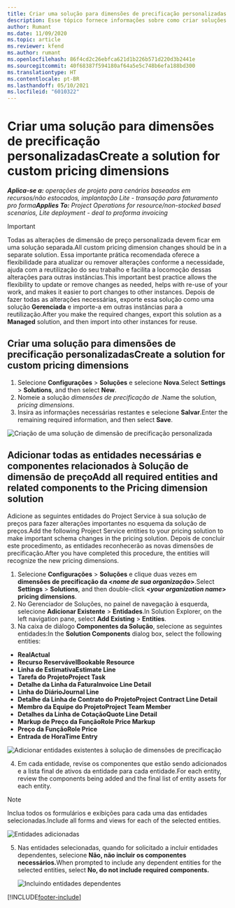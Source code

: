 ```yaml
---
title: Criar uma solução para dimensões de precificação personalizadas
description: Esse tópico fornece informações sobre como criar soluções para dimensões de precificação personalizadas.
author: Rumant
ms.date: 11/09/2020
ms.topic: article
ms.reviewer: kfend
ms.author: rumant
ms.openlocfilehash: 86f4cd2c26ebfca621d1b226b571d220d3b2441e
ms.sourcegitcommit: 40f68387f594180af64a5e5c748b6efa188bd300
ms.translationtype: HT
ms.contentlocale: pt-BR
ms.lasthandoff: 05/10/2021
ms.locfileid: "6010322"
---
```

# <a name="create-a-solution-for-custom-pricing-dimensions"></a><span data-ttu-id="2388c-103">Criar uma solução para dimensões de precificação personalizadas</span><span class="sxs-lookup"><span data-stu-id="2388c-103">Create a solution for custom pricing dimensions</span></span>

 <span data-ttu-id="2388c-104">_**Aplica-se a:** operações de projeto para cenários baseados em recursos/não estocados, implantação Lite - transação para faturamento pro forma_</span><span class="sxs-lookup"><span data-stu-id="2388c-104">_**Applies To:** Project Operations for resource/non-stocked based scenarios, Lite deployment - deal to proforma invoicing_</span></span> 

>[!IMPORTANT]
><span data-ttu-id="2388c-105">Todas as alterações de dimensão de preço personalizada devem ficar em uma solução separada.</span><span class="sxs-lookup"><span data-stu-id="2388c-105">All custom pricing dimension changes should be in a separate solution.</span></span> <span data-ttu-id="2388c-106">Essa importante prática recomendada oferece a flexibilidade para atualizar ou remover alterações conforme a necessidade, ajuda com a reutilização do seu trabalho e facilita a locomoção dessas alterações para outras instâncias.</span><span class="sxs-lookup"><span data-stu-id="2388c-106">This important best practice allows the flexibility to update or remove changes as needed, helps with re-use of your work, and makes it easier to port changes to other instances.</span></span> <span data-ttu-id="2388c-107">Depois de fazer todas as alterações necessárias, exporte essa solução como uma solução **Gerenciada** e importe-a em outras instâncias para a reutilização.</span><span class="sxs-lookup"><span data-stu-id="2388c-107">After you make the required changes, export this solution as a **Managed** solution, and then import into other instances for reuse.</span></span>

## <a name="create-a-solution-for-custom-pricing-dimensions"></a><span data-ttu-id="2388c-108">Criar uma solução para dimensões de precificação personalizadas</span><span class="sxs-lookup"><span data-stu-id="2388c-108">Create a solution for custom pricing dimensions</span></span>

1.  <span data-ttu-id="2388c-109">Selecione **Configurações** > **Soluções** e selecione **Nova**.</span><span class="sxs-lookup"><span data-stu-id="2388c-109">Select **Settings** > **Solutions**, and then select **New**.</span></span>
2.  <span data-ttu-id="2388c-110">Nomeie a solução *dimensões de precificação de <your organization name>*.</span><span class="sxs-lookup"><span data-stu-id="2388c-110">Name the solution, *<your organization name> pricing dimensions*.</span></span>
3. <span data-ttu-id="2388c-111">Insira as informações necessárias restantes e selecione **Salvar**.</span><span class="sxs-lookup"><span data-stu-id="2388c-111">Enter the remaining required information, and then select **Save**.</span></span>

  ![Criação de uma solução de dimensão de precificação personalizada](./media/Creation-of-custom-pricing-dimension-solution.png)
 
## <a name="add-all-required-entities-and-related-components-to-the-pricing-dimension-solution"></a><span data-ttu-id="2388c-113">Adicionar todas as entidades necessárias e componentes relacionados à Solução de dimensão de preço</span><span class="sxs-lookup"><span data-stu-id="2388c-113">Add all required entities and related components to the Pricing dimension solution</span></span>

<span data-ttu-id="2388c-114">Adicione as seguintes entidades do Project Service à sua solução de preços para fazer alterações importantes no esquema da solução de preços.</span><span class="sxs-lookup"><span data-stu-id="2388c-114">Add the following Project Service entities to your pricing solution to make important schema changes in the pricing solution.</span></span> <span data-ttu-id="2388c-115">Depois de concluir este procedimento, as entidades reconhecerão as novas dimensões de precificação.</span><span class="sxs-lookup"><span data-stu-id="2388c-115">After you have completed this procedure, the entities will recognize the new pricing dimensions.</span></span>

1.  <span data-ttu-id="2388c-116">Selecione **Configurações** > **Soluções** e clique duas vezes em **dimensões de precificação da <*nome de sua organização*>**.</span><span class="sxs-lookup"><span data-stu-id="2388c-116">Select **Settings** > **Solutions**, and then double-click **<*your organization name*> pricing dimensions**.</span></span>
2.  <span data-ttu-id="2388c-117">No Gerenciador de Soluções, no painel de navegação à esquerda, selecione **Adicionar Existente** > **Entidades**.</span><span class="sxs-lookup"><span data-stu-id="2388c-117">In Solution Explorer, on the left navigation pane, select **Add Existing** > **Entities**.</span></span>
3.  <span data-ttu-id="2388c-118">Na caixa de diálogo **Componentes da Solução**, selecione as seguintes entidades:</span><span class="sxs-lookup"><span data-stu-id="2388c-118">In the **Solution Components** dialog box, select the following entities:</span></span>
 
   - <span data-ttu-id="2388c-119">**Real**</span><span class="sxs-lookup"><span data-stu-id="2388c-119">**Actual**</span></span>
   - <span data-ttu-id="2388c-120">**Recurso Reservável**</span><span class="sxs-lookup"><span data-stu-id="2388c-120">**Bookable Resource**</span></span>
   - <span data-ttu-id="2388c-121">**Linha de Estimativa**</span><span class="sxs-lookup"><span data-stu-id="2388c-121">**Estimate Line**</span></span>
   - <span data-ttu-id="2388c-122">**Tarefa do Projeto**</span><span class="sxs-lookup"><span data-stu-id="2388c-122">**Project Task**</span></span>
   - <span data-ttu-id="2388c-123">**Detalhe da Linha da Fatura**</span><span class="sxs-lookup"><span data-stu-id="2388c-123">**Invoice Line Detail**</span></span>
   - <span data-ttu-id="2388c-124">**Linha do Diário**</span><span class="sxs-lookup"><span data-stu-id="2388c-124">**Journal Line**</span></span>
   - <span data-ttu-id="2388c-125">**Detalhe da Linha de Contrato do Projeto**</span><span class="sxs-lookup"><span data-stu-id="2388c-125">**Project Contract Line Detail**</span></span>
   - <span data-ttu-id="2388c-126">**Membro da Equipe do Projeto**</span><span class="sxs-lookup"><span data-stu-id="2388c-126">**Project Team Member**</span></span>
   - <span data-ttu-id="2388c-127">**Detalhes da Linha de Cotação**</span><span class="sxs-lookup"><span data-stu-id="2388c-127">**Quote Line Detail**</span></span>
   - <span data-ttu-id="2388c-128">**Markup de Preço da Função**</span><span class="sxs-lookup"><span data-stu-id="2388c-128">**Role Price Markup**</span></span>
   - <span data-ttu-id="2388c-129">**Preço da Função**</span><span class="sxs-lookup"><span data-stu-id="2388c-129">**Role Price**</span></span>
   - <span data-ttu-id="2388c-130">**Entrada de Hora**</span><span class="sxs-lookup"><span data-stu-id="2388c-130">**Time Entry**</span></span>
 
   ![Adicionar entidades existentes à solução de dimensões de precificação](./media/Existing-entities-to-PD-solution.png)
 
 4. <span data-ttu-id="2388c-132">Em cada entidade, revise os componentes que estão sendo adicionados e a lista final de ativos da entidade para cada entidade.</span><span class="sxs-lookup"><span data-stu-id="2388c-132">For each entity, review the components being added and the final list of entity assets for each entity.</span></span> 

   >[!NOTE]
   > <span data-ttu-id="2388c-133">Inclua todos os formulários e exibições para cada uma das entidades selecionadas.</span><span class="sxs-lookup"><span data-stu-id="2388c-133">Include all forms and views for each of the selected entities.</span></span>

  ![Entidades adicionadas](./media/solution-component-selection.png)


5.  <span data-ttu-id="2388c-135">Nas entidades selecionadas, quando for solicitado a incluir entidades dependentes, selecione **Não, não incluir os componentes necessários.**</span><span class="sxs-lookup"><span data-stu-id="2388c-135">When prompted to include any dependent entities for the selected entities, select **No, do not include required components.**</span></span>

    ![Incluindo entidades dependentes](./media/Do-not-include-required.png)


[!INCLUDE[footer-include](../includes/footer-banner.md)]